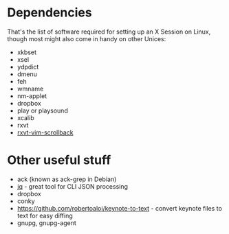 # Dependencies

That's the list of software required for setting up an X Session on Linux,
though most might also come in handy on other Unices:

- xkbset
- xsel
- ydpdict
- dmenu
- feh
- wmname
- nm-applet
- dropbox
- play or playsound
- xcalib
- rxvt
- [rxvt-vim-scrollback](https://github.com/ervandew/urxvt-vim-scrollback)

# Other useful stuff

- ack (known as ack-grep in Debian)
- [jq](http://stedolan.github.io/jq/) - great tool for CLI JSON processing
- dropbox
- conky
- https://github.com/robertoaloi/keynote-to-text - convert keynote files
  to text for easy diffing
- gnupg, gnupg-agent
